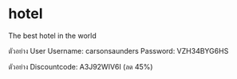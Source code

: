 # hotel
The best hotel in the world

ตัวอย่าง User
Username: carsonsaunders
Password: VZH34BYG6HS

ตัวอย่าง Discountcode: A3J92WIV6I (ลด 45%)
